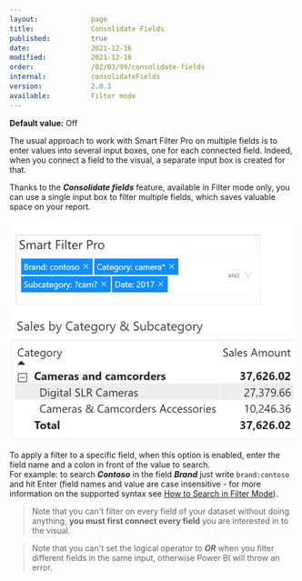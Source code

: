 ```yaml
---
layout:             page
title:              Consolidate Fields
published:          true
date:               2021-12-16
modified:           2021-12-16
order:              /02/03/99/consolidate-fields
internal:           consolidateFields
version:            2.0.1
available:          Filter mode
---
```

**Default value:** Off

The usual approach to work with Smart Filter Pro on multiple fields is to enter values into several input boxes, one for each connected field. Indeed, when you connect a field to the visual, a separate input box is created for that.

Thanks to the ***Consolidate fields*** feature, available in Filter mode only, you can use a single input box to filter multiple fields, which saves valuable space on your report.

<img src="images/consolidate-fields.png" width="500">

To apply a filter to a specific field, when this option is enabled, enter the field name and a colon in front of the value to search.  
For example: to search ***Contoso*** in the field ***Brand*** just write `brand:contoso` and hit Enter (field names and value are case insensitive - for more information on the supported syntax see [How to Search in Filter Mode](filter.md#how-to-search)).

> Note that you can't filter on every field of your dataset without doing anything, **you must first connect every field** you are interested in to the visual.

> Note that you can't set the logical operator to ***OR*** when you filter different fields in the same input, otherwise Power BI will throw an error.
